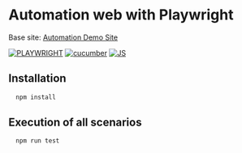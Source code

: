 # Automation web with Playwright

Base site: [Automation Demo Site](https://demo.automationtesting.in/)

[![PLAYWRIGHT](https://img.shields.io/badge/License-playwright-green.svg)](https://playwright.dev/)
[![cucumber](https://img.shields.io/badge/license-cucumber-green.svg)](https://www.npmjs.com/package/@cucumber/cucumber)
[![JS](https://img.shields.io/badge/license-javascript-blue.svg)](https://developer.mozilla.org/en-US/docs/Web/JavaScript)

## Installation

```bash
  npm install
```

## Execution of all scenarios

```bash
  npm run test
```
